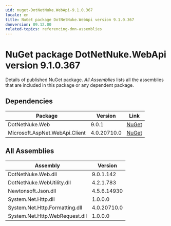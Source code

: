 ```yaml
---
uid: nuget-DotNetNuke.WebApi-9.1.0.367
locale: en
title: NuGet package DotNetNuke.WebApi version 9.1.0.367
dnnversion: 09.12.00
related-topics: referencing-dnn-assemblies
---
```


# NuGet package DotNetNuke.WebApi version 9.1.0.367
Details of published NuGet package.
*All Assemblies* lists all the assemblies that are included in this package or any dependent package.

## Dependencies

|Package|Version|Link|
|---|---|---|
|DotNetNuke.Web|9.0.1|[NuGet](https://www.nuget.org/packages/DotNetNuke.Web/9.0.1)|
|Microsoft.AspNet.WebApi.Client|4.0.20710.0|[NuGet](https://www.nuget.org/packages/Microsoft.AspNet.WebApi.Client/4.0.20710.0)|

## All Assemblies

|Assembly|Version|
|---|---|
|DotNetNuke.Web.dll|9.0.1.142|
|DotNetNuke.WebUtility.dll|4.2.1.783|
|Newtonsoft.Json.dll|4.5.6.14930|
|System.Net.Http.dll|1.0.0.0|
|System.Net.Http.Formatting.dll|4.0.20710.0|
|System.Net.Http.WebRequest.dll|1.0.0.0|

